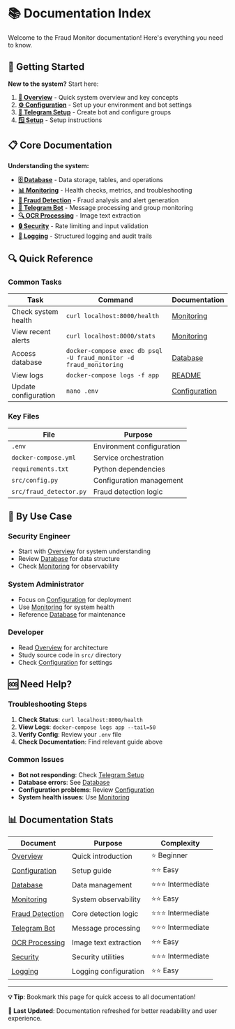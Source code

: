 # 📚 Documentation Index

Welcome to the Fraud Monitor documentation! Here's everything you need to know.

## 🚀 Getting Started

**New to the system?** Start here:

1. **[📖 Overview](overview.md)** - Quick system overview and key concepts
2. **[⚙️ Configuration](config.md)** - Set up your environment and bot settings
3. **[🤖 Telegram Setup](../TELEGRAM_SETUP.md)** - Create bot and configure groups
4. **[🪟 Setup](../SETUP.md)** - Setup instructions

## 📋 Core Documentation

**Understanding the system:**

- **[🗄️ Database](database.md)** - Data storage, tables, and operations
- **[📊 Monitoring](monitoring.md)** - Health checks, metrics, and troubleshooting
- **[🚨 Fraud Detection](fraud_detector.md)** - Fraud analysis and alert generation
- **[🤖 Telegram Bot](telegram_bot.md)** - Message processing and group monitoring
- **[🔍 OCR Processing](ocr.md)** - Image text extraction
- **[🔒 Security](security.md)** - Rate limiting and input validation
- **[📝 Logging](logging_config.md)** - Structured logging and audit trails

## 🔍 Quick Reference

### Common Tasks

| Task | Command | Documentation |
|------|---------|---------------|
| Check system health | `curl localhost:8000/health` | [Monitoring](monitoring.md#health-check) |
| View recent alerts | `curl localhost:8000/stats` | [Monitoring](monitoring.md#statistics) |
| Access database | `docker-compose exec db psql -U fraud_monitor -d fraud_monitoring` | [Database](database.md#maintenance) |
| View logs | `docker-compose logs -f app` | [README](../README.md#troubleshooting) |
| Update configuration | `nano .env` | [Configuration](config.md#quick-setup) |

### Key Files

| File | Purpose |
|------|---------|
| `.env` | Environment configuration |
| `docker-compose.yml` | Service orchestration |
| `requirements.txt` | Python dependencies |
| `src/config.py` | Configuration management |
| `src/fraud_detector.py` | Fraud detection logic |

## 🎯 By Use Case

### **Security Engineer**
- Start with [Overview](overview.md) for system understanding
- Review [Database](database.md) for data structure
- Check [Monitoring](monitoring.md) for observability

### **System Administrator** 
- Focus on [Configuration](config.md) for deployment
- Use [Monitoring](monitoring.md) for system health
- Reference [Database](database.md) for maintenance

### **Developer**
- Read [Overview](overview.md) for architecture
- Study source code in `src/` directory
- Check [Configuration](config.md) for settings

## 🆘 Need Help?

### Troubleshooting Steps
1. **Check Status**: `curl localhost:8000/health`
2. **View Logs**: `docker-compose logs app --tail=50`
3. **Verify Config**: Review your `.env` file
4. **Check Documentation**: Find relevant guide above

### Common Issues
- **Bot not responding**: Check [Telegram Setup](../TELEGRAM_SETUP.md)
- **Database errors**: See [Database](database.md#troubleshooting)
- **Configuration problems**: Review [Configuration](config.md#troubleshooting)
- **System health issues**: Use [Monitoring](monitoring.md#troubleshooting)

## 📊 Documentation Stats

| Document | Purpose | Complexity |
|----------|---------|------------|
| [Overview](overview.md) | Quick introduction | ⭐ Beginner |
| [Configuration](config.md) | Setup guide | ⭐⭐ Easy |
| [Database](database.md) | Data management | ⭐⭐⭐ Intermediate |
| [Monitoring](monitoring.md) | System observability | ⭐⭐ Easy |
| [Fraud Detection](fraud_detector.md) | Core detection logic | ⭐⭐⭐ Intermediate |
| [Telegram Bot](telegram_bot.md) | Message processing | ⭐⭐⭐ Intermediate |
| [OCR Processing](ocr.md) | Image text extraction | ⭐⭐ Easy |
| [Security](security.md) | Security utilities | ⭐⭐⭐ Intermediate |
| [Logging](logging_config.md) | Logging configuration | ⭐⭐ Easy |

---

**💡 Tip**: Bookmark this page for quick access to all documentation!

**🔄 Last Updated**: Documentation refreshed for better readability and user experience.
